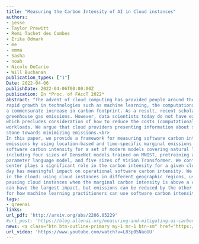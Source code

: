 ```yaml
---
title: "Measuring the Carbon Intensity of AI in Cloud instances"
authors:
- jesse
- Taylor Prewitt
- Remi Tachet des Combes
- Erika Odmark 
- me
- emma
- Sasha 
- noah
- Nicole DeCario
- Will Buchanan 
publication_types: ["1"]
Date: 2022-04-06
publishDate: 2022-04-06T00:00:00Z
publication: In *Proc. of FAccT 2022*
abstract: "The advent of cloud computing has provided people around the world with unprecedented access to computational power and enabled
rapid growth in technologies such as machine learning, the computational demands of which come with a high energy cost and
a commensurate increase in carbon footprint. As a result, recent scholarship has called for better estimates of the impact of AI on
greenhouse gas emissions. However, data scientists today do not have easy or reliable access to measurements of this information,
which precludes consideration of how to reduce the costs (computational, electricity, environmental) associated with machine learning
workloads. We argue that cloud providers presenting information about software carbon intensity to users is a fundamental stepping
stone towards minimizing emissions.<br>
In this paper, we provide a framework for measuring software carbon intensity, and propose to measure operational carbon
emissions by using location-based and time-specific marginal emissions data per energy unit. We provide measurements of operational
software carbon intensity for a set of modern models covering natural language processing (NLP) and computer vision applications,
including four sizes of DenseNet models trained on MNIST, pretraining and finetuning of BERT-small, pretraining of a 6.1 billion
parameter language model, and five sizes of Vision Transformer. We confirm previous results that the geographic region of the data
center plays a significant role in the carbon intensity for a given cloud instance. We also present new results showing that the time of
day has meaningful impact on operational software carbon intensity. We then evaluate a suite of approaches for reducing emissions
in the cloud: using cloud instances in different geographic regions, using cloud instances at different times of day, and dynamically
pausing cloud instances when the marginal carbon intensity is above a certain threshold. We find that choosing an appropriate region
can have the largest impact, but emissions can be reduced by the other methods as well. Finally, we conclude with recommendations
for how machine learning practitioners can use software carbon intensity information to reduce environmental impact."
tags:
- greenai
links:
url_pdf: 'http://arxiv.org/abs/2206.05229'
#url_post: 'https://blog.allenai.org/measuring-and-mitigating-ai-carbon-intensity-8624bc805c1a'
news: <a class="btn btn-outline-primary my-1 mr-1 btn-sm" href="https://www.nature.com/articles/d41586-022-01983-7" target="_blank" rel="noopener noreferrer">Nature</a> <a class="btn btn-outline-primary my-1 mr-1 btn-sm" href="https://www.technologyreview.com/2022/07/06/1055458/ai-research-emissions-energy-efficient/" target="_blank" rel="noopener noreferrer">MIT Technology Review</a> <a class="btn btn-outline-primary my-1 mr-1 btn-sm" href="https://spectrum.ieee.org/ai-carbon-footprint" target="_blank" rel="noopener noreferrer">IEEE Spectrum</a> <a class="btn btn-outline-primary my-1 mr-1 btn-sm" href="https://www.marktechpost.com/2022/06/19/microsoft-and-ai2-partnered-with-the-green-software-foundation-on-tools-for-building-carbon-aware-applications/" target="_blank" rel="noopener noreferrer">MarketTechPost</a> <a class="btn btn-outline-primary my-1 mr-1 btn-sm" href="https://techcrunch.com/2022/06/27/perceptron-analyzing-images-in-the-blink-of-an-eye-and-tracking-the-lifecycle-of-snow/" target="_blank" rel="noopener noreferrer">TechCrunch</a> <a class="btn btn-outline-primary my-1 mr-1 btn-sm" href="https://www.sdxcentral.com/articles/news/microsoft-urges-ai-compute-carbon-intensity-awareness/2022/06/" target="_blank" rel="noopener noreferrer">SDxCentral</a> <a class="btn btn-outline-primary my-1 mr-1 btn-sm" href="https://www.techtarget.com/searchenterpriseai/feature/Green-AI-tackles-effects-of-AI-ML-on-climate-change" target="_blank" rel="noopener noreferrer">TechTarget</a> <a class="btn btn-outline-primary my-1 mr-1 btn-sm" href="https://dataconomy.com/2022/07/reducing-the-carbon-footprint-of-ai/" target="_blank" rel="noopener noreferrer">Dataconomy</a> <a class="btn btn-outline-primary my-1 mr-1 btn-sm" href="https://indiaai.gov.in/article/the-need-to-measure-ai-s-carbon-footprint-is-more-than-ever-before-why-it-matters?utm_source=Twitter&utm_medium=Generic&utm_campaign=WBS-the-need-to-measure-ai-s-carbon-footprint-is-more-than-ever-before-why-it-matters-14th-July" target="_blank" rel="noopener noreferrer">INDIAai</a>
url_video: 'https://www.youtube.com/watch?v=L83p05NaoUU'
---
```

